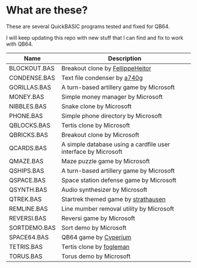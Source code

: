 # What are these?

These are several QuickBASIC programs tested and fixed for QB64.

I will keep updating this repo with new stuff that I can find and fix to work with QB64.

| Name | Description |
|------|-------------|
| BLOCKOUT.BAS | Breakout clone by [FellippeHeitor](https://github.com/FellippeHeitor)
| CONDENSE.BAS | Text file condenser by [a740g](https://github.com/a740g)
| GORILLAS.BAS | A turn-based artillery game by Microsoft
| MONEY.BAS | Simple money manager by Microsoft
| NIBBLES.BAS | Snake clone by Microsoft
| PHONE.BAS | Simple phone directory by Microsoft
| QBLOCKS.BAS | Tertis clone by Microsoft
| QBRICKS.BAS | Breakout clone by Microsoft
| QCARDS.BAS | A simple database using a cardfile user interface by Microsoft
| QMAZE.BAS | Maze puzzle game by Microsoft
| QSHIPS.BAS | A turn-based artillery game by Microsoft
| QSPACE.BAS | Space station defense game by Microsoft
| QSYNTH.BAS | Audio synthesizer by Microsoft
| QTREK.BAS | Startrek themed game by [strathausen](https://github.com/strathausen)
| REMLINE.BAS | Line mumber removal utility by Microsoft
| REVERSI.BAS | Reversi game by Microsoft
| SORTDEMO.BAS | Sort demo by Microsoft
| SPACE64.BAS | QB64 game by [Cyperium](https://wiki.qb64.org/wiki/A_Small_Game_Tutorial)
| TETRIS.BAS | Tertis clone by [fogleman](https://github.com/fogleman)
| TORUS.BAS | Torus demo by Microsoft
